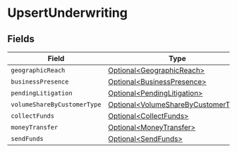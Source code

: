 # UpsertUnderwriting


## Fields

| Field                                                                                        | Type                                                                                         | Required                                                                                     | Description                                                                                  |
| -------------------------------------------------------------------------------------------- | -------------------------------------------------------------------------------------------- | -------------------------------------------------------------------------------------------- | -------------------------------------------------------------------------------------------- |
| `geographicReach`                                                                            | [Optional\<GeographicReach>](../../models/components/GeographicReach.md)                     | :heavy_minus_sign:                                                                           | N/A                                                                                          |
| `businessPresence`                                                                           | [Optional\<BusinessPresence>](../../models/components/BusinessPresence.md)                   | :heavy_minus_sign:                                                                           | N/A                                                                                          |
| `pendingLitigation`                                                                          | [Optional\<PendingLitigation>](../../models/components/PendingLitigation.md)                 | :heavy_minus_sign:                                                                           | N/A                                                                                          |
| `volumeShareByCustomerType`                                                                  | [Optional\<VolumeShareByCustomerType>](../../models/components/VolumeShareByCustomerType.md) | :heavy_minus_sign:                                                                           | N/A                                                                                          |
| `collectFunds`                                                                               | [Optional\<CollectFunds>](../../models/components/CollectFunds.md)                           | :heavy_minus_sign:                                                                           | N/A                                                                                          |
| `moneyTransfer`                                                                              | [Optional\<MoneyTransfer>](../../models/components/MoneyTransfer.md)                         | :heavy_minus_sign:                                                                           | N/A                                                                                          |
| `sendFunds`                                                                                  | [Optional\<SendFunds>](../../models/components/SendFunds.md)                                 | :heavy_minus_sign:                                                                           | N/A                                                                                          |